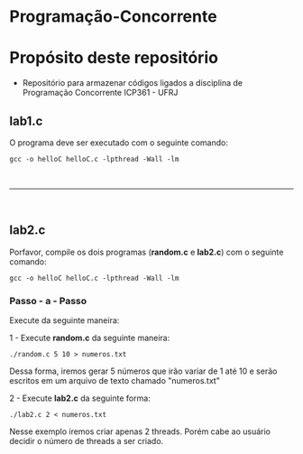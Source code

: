 # Programação-Concorrente


# Propósito deste repositório

- Repositório para armazenar códigos ligados a disciplina de Programação Concorrente ICP361 - UFRJ


## lab1.c 
O programa deve ser executado com o seguinte comando: 
```
gcc -o helloC helloC.c -lpthread -Wall -lm
```



<br>

------------------------------------------------------------

<br>

## lab2.c

Porfavor, compile os dois programas (**random.c** e **lab2.c**) com o seguinte comando:

```
gcc -o helloC helloC.c -lpthread -Wall -lm
```
### Passo - a - Passo

Execute da seguinte maneira:

1 - Execute **random.c** da seguinte maneira:

```
./random.c 5 10 > numeros.txt

```
Dessa forma, iremos gerar 5 números que irão variar de 1 até 10 e serão escritos em um arquivo de texto chamado "numeros.txt"


2 - Execute **lab2.c** da seguinte forma:

```
./lab2.c 2 < numeros.txt

```
Nesse exemplo iremos criar apenas 2 threads. Porém cabe ao usuário decidir o número de threads a ser criado.


